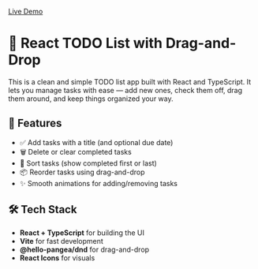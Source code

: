 [Live Demo](https://test-altab-todo.vercel.app/)

# 📝 React TODO List with Drag-and-Drop

This is a clean and simple TODO list app built with React and TypeScript. It lets you manage tasks with ease — add new ones, check them off, drag them around, and keep things organized your way.

## 🚀 Features

* ✅ Add tasks with a title (and optional due date)
* 🗑️ Delete or clear completed tasks
* 🔄 Sort tasks (show completed first or last)
* 📦 Reorder tasks using drag-and-drop
* ✨ Smooth animations for adding/removing tasks

## 🛠️ Tech Stack

* **React + TypeScript** for building the UI
* **Vite** for fast development
* **@hello-pangea/dnd** for drag-and-drop
* **React Icons** for visuals